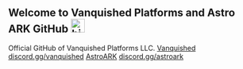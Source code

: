## Welcome to Vanquished Platforms and Astro ARK GitHub <img src="https://user-images.githubusercontent.com/1303154/88677602-1635ba80-d120-11ea-84d8-d263ba5fc3c0.gif" width="28px" alt="hi">

Official GitHub of Vanquished Platforms LLC.
[Vanquished](https://vanquished.gg) [discord.gg/vanquished](https://discord.gg/vanquished)
[AstroARK](https://astro-pvp.com) [discord.gg/astroark](https://discord.gg/astroark)
